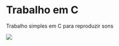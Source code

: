 # Trabalho em C
Trabalho simples em C para reproduzir sons

<img src="https://images.unsplash.com/photo-1507838153414-b4b713384a76?ixid=MnwxMjA3fDB8MHxwaG90by1wYWdlfHx8fGVufDB8fHx8&ixlib=rb-1.2.1&auto=format&fit=crop&w=1350&q=80"> </img>